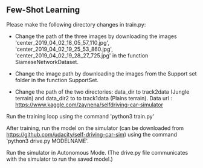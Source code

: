 ## Few-Shot Learning

Please make the following directory changes in train.py:

- Change the path of the three images by downloading the images
'center_2019_04_02_18_05_57_110.jpg', 
'center_2019_04_02_19_25_53_860.jpg', 
'center_2019_04_02_19_28_27_725.jpg' in the function SiameseNetworkDataset.

- Change the image path by downloading the images from the Support set folder in the function SupportSet.

- Change the path of the two directories: data_dir to track2data (Jungle terrain) and data_dir2 to to track1data (Plains terrain).
  Data url : https://www.kaggle.com/zaynena/selfdriving-car-simulator


Run the training loop using the command 'python3 train.py'

After training, run the model on the simulator (can be downloaded from https://github.com/udacity/self-driving-car-sim) using the command 'python3 drive.py MODELNAME'.

Run the simulator in Autonomous Mode. (The drive.py file communicates with the simulator to run the saved model.)
